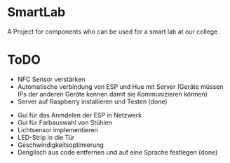 # SmartLab

A Project for components who can be used for a smart lab at our college

# ToDO

+ NFC Sensor verstärken
+ Automatische verbindung von ESP und Hue mit Server (Geräte müssen IPs der anderen Geräte kennen damit sie Kommunizieren können)
+ Server auf Raspberry installieren und Testen (done)
- Gui für das Anmdelen der ESP in Netzwerk
- Gui für Farbauswahl von Stühlen
- Lichtsensor implementieren
- LED-Strip in die Tür
- Geschwindigkeitsoptimierung 
- Denglisch aus code entfernen und auf eine Sprache festlegen (done)
